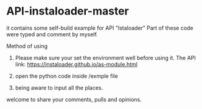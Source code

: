 # API-instaloader-master
it contains some self-build example for API "Istaloader"
Part of these code were typed and comment by myself.


Method of using
1. Please make sure your set the environment well before using it. 
The API link: https://instaloader.github.io/as-module.html

2. open the python code inside /exmple file
3. being aware to input all the places. 

welcome to share your comments, pulls and opinions.
